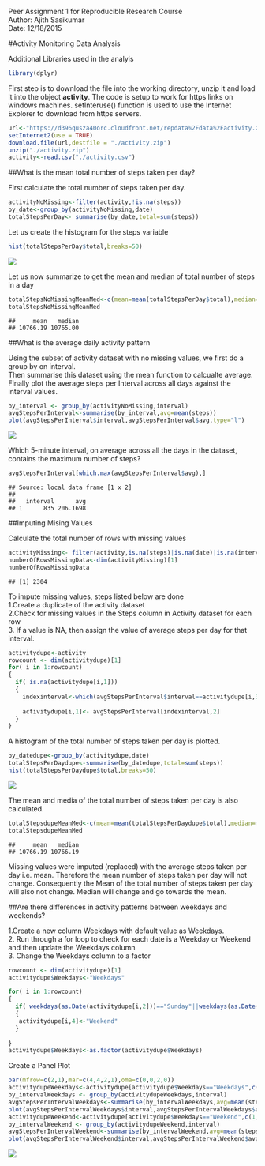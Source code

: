Peer Assignment 1 for Reproducible Research Course  
Author: Ajith Sasikumar  
Date: 12/18/2015

#Activity Monitoring Data Analysis

Additional Libraries used in the analyis

```r
library(dplyr)
```


First step is to download the file into the working directory, unzip it and load it into the object **activity**. The code is setup to work for https links on windows machines. setInteruse() function is used to use the Internet Explorer to download from https servers. 


```r
url<-"https://d396qusza40orc.cloudfront.net/repdata%2Fdata%2Factivity.zip"
setInternet2(use = TRUE)
download.file(url,destfile = "./activity.zip")
unzip("./activity.zip")
activity<-read.csv("./activity.csv")
```


##What is the mean total number of steps taken per day?

First calculate the total number of steps taken per day.

```r
activityNoMissing<-filter(activity,!is.na(steps))
by_date<-group_by(activityNoMissing,date)
totalStepsPerDay<- summarise(by_date,total=sum(steps))
```
Let us create the histogram for the steps variable  

```r
hist(totalStepsPerDay$total,breaks=50)
```

![](PA1_template_files/figure-html/unnamed-chunk-4-1.png) 

Let us now summarize to get the mean and median of total number of steps in a day


```r
totalStepsNoMissingMeanMed<-c(mean=mean(totalStepsPerDay$total),median=median(totalStepsPerDay$total))
totalStepsNoMissingMeanMed
```

```
##     mean   median 
## 10766.19 10765.00
```
##What is the average daily activity pattern

Using the subset of activity dataset with no missing values, we first do a group by on interval.  
Then summarise this dataset using the mean function to calcualte average.  
Finally plot the average steps per Interval across all days against the interval values.  


```r
by_interval <- group_by(activityNoMissing,interval)
avgStepsPerInterval<-summarise(by_interval,avg=mean(steps))
plot(avgStepsPerInterval$interval,avgStepsPerInterval$avg,type="l")
```

![](PA1_template_files/figure-html/unnamed-chunk-6-1.png) 

Which 5-minute interval, on average across all the days in the dataset, contains the maximum number of steps?


```r
avgStepsPerInterval[which.max(avgStepsPerInterval$avg),]
```

```
## Source: local data frame [1 x 2]
## 
##   interval      avg
## 1      835 206.1698
```


##Imputing Mising Values

Calculate the total number of rows with missing values


```r
activityMissing<- filter(activity,is.na(steps)|is.na(date)|is.na(interval))
numberOfRowsMissingData<-dim(activityMissing)[1]
numberOfRowsMissingData
```

```
## [1] 2304
```
To impute missing values, steps listed below are done  
1.Create a duplicate of the activity dataset   
2.Check for missing values in the Steps column in Activity dataset for each row  
3. If a value is NA, then assign the value of average steps per day for that interval.  


```r
activitydupe<-activity
rowcount <- dim(activitydupe)[1]
for( i in 1:rowcount)
{
  if( is.na(activitydupe[i,1]))
  {
    indexinterval<-which(avgStepsPerInterval$interval==activitydupe[i,3])
    
    activitydupe[i,1]<- avgStepsPerInterval[indexinterval,2]
  }
}
```
A histogram of the total number of steps taken per day is plotted.  


```r
by_datedupe<-group_by(activitydupe,date)
totalStepsPerDaydupe<-summarise(by_datedupe,total=sum(steps))
hist(totalStepsPerDaydupe$total,breaks=50)
```

![](PA1_template_files/figure-html/unnamed-chunk-10-1.png) 

The mean and media of the total number of steps taken per day is also calculated.


```r
totalStepsdupeMeanMed<-c(mean=mean(totalStepsPerDaydupe$total),median=median(totalStepsPerDaydupe$total))
totalStepsdupeMeanMed
```

```
##     mean   median 
## 10766.19 10766.19
```
Missing values were imputed (replaced) with the average steps taken per day i.e. mean. Therefore the mean number of steps taken per day will not change. Consequently the Mean of the total number of steps taken per day will also not change. Median will change and go towards the mean.  


##Are there differences in activity patterns between weekdays and weekends?

1.Create a new column Weekdays with default value as Weekdays.  
2. Run through a for loop to check for each date is a Weekday or Weekend and then update the Weekdays column  
3. Change the Weekdays column to a factor  


```r
rowcount <- dim(activitydupe)[1]
activitydupe$Weekdays<-"Weekdays"

for( i in 1:rowcount)
{
  if( weekdays(as.Date(activitydupe[i,2]))=="Sunday"||weekdays(as.Date(activitydupe[i,2]))=="Saturday")
  {
   activitydupe[i,4]<-"Weekend" 
  }
  
}
activitydupe$Weekdays<-as.factor(activitydupe$Weekdays)
```

Create a Panel Plot


```r
par(mfrow=c(2,1),mar=c(4,4,2,1),oma=c(0,0,2,0))
activitydupeWeekdays<-activitydupe[activitydupe$Weekdays=="Weekdays",c(1,2,3)]
by_intervalWeekdays <- group_by(activitydupeWeekdays,interval)
avgStepsPerIntervalWeekdays<-summarise(by_intervalWeekdays,avg=mean(steps))
plot(avgStepsPerIntervalWeekdays$interval,avgStepsPerIntervalWeekdays$avg,type="l",xlab="",ylab="Weekdays",ylim=c(0,300))
activitydupeWeekend<-activitydupe[activitydupe$Weekdays=="Weekend",c(1,2,3)]
by_intervalWeekend <- group_by(activitydupeWeekend,interval)
avgStepsPerIntervalWeekend<-summarise(by_intervalWeekend,avg=mean(steps))
plot(avgStepsPerIntervalWeekend$interval,avgStepsPerIntervalWeekend$avg,type="l",xlab="Interval",ylab="Weekends",ylim=c(0,300))
```

![](PA1_template_files/figure-html/unnamed-chunk-13-1.png) 













